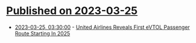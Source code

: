 # [Published on 2023-03-25](index.md)

* [2023-03-25, 03:30:00](https://tech.slashdot.org/story/23/03/24/2237212/united-airlines-reveals-first-evtol-passenger-route-starting-in-2025?utm_source=rss1.0mainlinkanon&utm_medium=feed) - [United Airlines Reveals First eVTOL Passenger Route Starting In 2025](https://tech.slashdot.org/story/23/03/24/2237212/united-airlines-reveals-first-evtol-passenger-route-starting-in-2025?utm_source=rss1.0mainlinkanon&utm_medium=feed)
